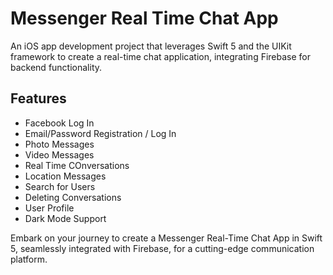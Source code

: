 # Messenger Real Time Chat App
An iOS app development project that leverages Swift 5 and the UIKit framework to create a real-time chat application, integrating Firebase for backend functionality.

## Features
- Facebook Log In
- Email/Password Registration / Log In
- Photo Messages
- Video Messages
- Real Time COnversations
- Location Messages
- Search for Users
- Deleting Conversations
- User Profile
- Dark Mode Support

Embark on your journey to create a Messenger Real-Time Chat App in Swift 5, seamlessly integrated with Firebase, for a cutting-edge communication platform.